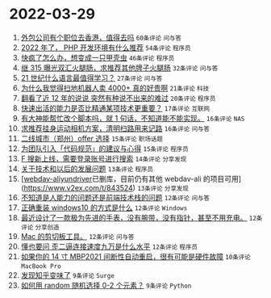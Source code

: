 # 2022-03-29

1. [外包公司有个职位去香港，值得去吗](https://www.v2ex.com/t/843541) `60条评论` `问与答`
1. [2022 年了， PHP 开发环境有什么推荐](https://www.v2ex.com/t/843525) `54条评论` `程序员`
1. [快疯了怎么办，想变成一只甲壳虫](https://www.v2ex.com/t/843529) `46条评论` `程序员`
1. [继 315 曝光双汇火腿肠，求推荐其他牌子火腿肠](https://www.v2ex.com/t/843531) `32条评论` `问与答`
1. [21 世纪什么语言最值得学习？](https://www.v2ex.com/t/843536) `27条评论` `问与答`
1. [为什么我觉得扫地机器人卖 4000+ 真的好贵啊](https://www.v2ex.com/t/843546) `21条评论` `科技`
1. [翻看了近 12 年的说说 突然有种说不出来的难过](https://www.v2ex.com/t/843534) `20条评论` `程序员`
1. [快速出活的能力是否比精通某项技术更重要？](https://www.v2ex.com/t/843552) `17条评论` `互联网`
1. [有大神能帮忙改个脚本吗，就 1 句话，不知道能不能实现。](https://www.v2ex.com/t/843560) `16条评论` `NAS`
1. [求推荐挂身运动相机方案，清明扫路用来记路](https://www.v2ex.com/t/843532) `16条评论` `问与答`
1. [二线城市（郑州）offer 选择](https://www.v2ex.com/t/843533) `15条评论` `职场话题`
1. [为团队引入「代码规范」的建议与心得](https://www.v2ex.com/t/843526) `15条评论` `程序员`
1. [F 搜新上线，需要登录账号进行搜索](https://www.v2ex.com/t/843550) `14条评论` `分享发现`
1. [关于技术和以后的发展问题](https://www.v2ex.com/t/843542) `13条评论` `程序员`
1. [[webdav-aliyundriver](https://github.com/zxbu/webdav-aliyundriver)已删库，目前仍有其他 webdav-ali 的项目可用](https://www.v2ex.com/t/843524) `13条评论` `分享发现`
1. [不知道是人能力的问题还是前端技术栈的问题](https://www.v2ex.com/t/843599) `12条评论` `问与答`
1. [正确重装 windows10 的方式是什么](https://www.v2ex.com/t/843591) `12条评论` `Windows`
1. [最近设计了一款极为先进的手表，没有腕带，没有指针，甚至不用充电。](https://www.v2ex.com/t/843581) `12条评论` `分享创造`
1. [Mac 的剪切板工具。](https://www.v2ex.com/t/843565) `12条评论` `问与答`
1. [懂也要问 歪二逼连接速度九万是什么水平](https://www.v2ex.com/t/843556) `12条评论` `程序员`
1. [如果你的 14 寸 MBP2021 间断性自动重启，很有可能是硬件故障](https://www.v2ex.com/t/843580) `10条评论` `MacBook Pro`
1. [发现知乎变味了](https://www.v2ex.com/t/843603) `9条评论` `Surge`
1. [如何用 random 随机选择 0-2 个元素？](https://www.v2ex.com/t/843594) `9条评论` `Python`
